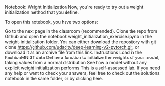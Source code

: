 Notebook: Weight Initialization
Now, you're ready to try out a weight initialization method that you define.

To open this notebook, you have two options:

Go to the next page in the classroom (recommended).
Clone the repo from Github and open the notebook weight_initialization_exercise.ipynb in the weight-initialization folder. You can either download the repository with git clone https://github.com/udacity/deep-learning-v2-pytorch.git, or download it as an archive file from this link.
Instructions
Load in the FashionMNIST data
Define a function to initialize the weights of your model, taking values from a normal distribution
See how a model without any explicit weight initialization performs
This is a self-assessed lab. If you need any help or want to check your answers, feel free to check out the solutions notebook in the same folder, or by clicking here.

